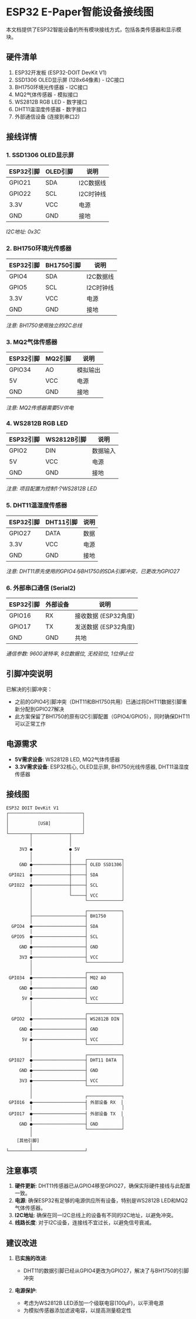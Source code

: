 # ESP32 E-Paper智能设备接线图

本文档提供了ESP32智能设备的所有模块接线方式，包括各类传感器和显示模块。

## 硬件清单

1. ESP32开发板 (ESP32-DOIT DevKit V1)
2. SSD1306 OLED显示屏 (128x64像素) - I2C接口
3. BH1750环境光传感器 - I2C接口
4. MQ2气体传感器 - 模拟接口
5. WS2812B RGB LED - 数字接口
6. DHT11温湿度传感器 - 数字接口
7. 外部通信设备 (连接到串口2)

## 接线详情

### 1. SSD1306 OLED显示屏

| ESP32引脚 | OLED引脚 | 说明 |
|-----------|--------|------|
| GPIO21    | SDA    | I2C数据线 |
| GPIO22    | SCL    | I2C时钟线 |
| 3.3V      | VCC    | 电源 |
| GND       | GND    | 接地 |

*I2C地址: 0x3C*

### 2. BH1750环境光传感器

| ESP32引脚 | BH1750引脚 | 说明 |
|-----------|---------|------|
| GPIO4     | SDA     | I2C数据线 |
| GPIO5     | SCL     | I2C时钟线 |
| 3.3V      | VCC     | 电源 |
| GND       | GND     | 接地 |

*注意: BH1750使用独立的I2C总线*

### 3. MQ2气体传感器

| ESP32引脚 | MQ2引脚 | 说明 |
|-----------|-------|------|
| GPIO34    | AO    | 模拟输出 |
| 5V        | VCC   | 电源 |
| GND       | GND   | 接地 |

*注意: MQ2传感器需要5V供电*

### 4. WS2812B RGB LED

| ESP32引脚 | WS2812B引脚 | 说明 |
|-----------|----------|------|
| GPIO2     | DIN      | 数据输入 |
| 5V        | VCC      | 电源 |
| GND       | GND      | 接地 |

*注意: 项目配置为控制1个WS2812B LED*

### 5. DHT11温湿度传感器

| ESP32引脚 | DHT11引脚 | 说明 |
|-----------|---------|------|
| GPIO27    | DATA    | 数据 |
| 3.3V      | VCC     | 电源 |
| GND       | GND     | 接地 |

*注意: DHT11原先使用的GPIO4与BH1750的SDA引脚冲突，已更改为GPIO27*

### 6. 外部串口通信 (Serial2)

| ESP32引脚 | 外部设备 | 说明 |
|-----------|--------|------|
| GPIO16    | RX     | 接收数据 (ESP32角度) |
| GPIO17    | TX     | 发送数据 (ESP32角度) |
| GND       | GND    | 共地 |

*通信参数: 9600波特率, 8位数据位, 无校验位, 1位停止位*

## 引脚冲突说明

已解决的引脚冲突：
- 之前的GPIO4引脚冲突（DHT11和BH1750共用）已通过将DHT11数据引脚重新分配到GPIO27解决
- 此方案保留了BH1750的原有I2C引脚配置（GPIO4/GPIO5），同时确保DHT11可以正常工作

## 电源需求

- **5V需求设备**: WS2812B LED, MQ2气体传感器
- **3.3V需求设备**: ESP32核心, OLED显示屏, BH1750光线传感器, DHT11温湿度传感器

## 接线图

```
ESP32 DOIT DevKit V1
┌────────────────────────────┐
│                            │
│           [USB]            │
│                            │
└────────┬──────────────┬────┘
         │              │
         │              │
     3V3 ●              ● 5V
         │              │
         │              │     ┌─────────────┐
     GND ●──────────────┼─────┤ OLED SSD1306│
         │              │     │             │
 GPIO21  ●──────────────┼─────┤ SDA         │
         │              │     │             │
 GPIO22  ●──────────────┼─────┤ SCL         │
         │              │     │             │
         │              └─────┤ VCC         │
         │                    └─────────────┘
         │
         │                    ┌─────────────┐
         ├────────────────────┤ BH1750      │
         │                    │             │
  GPIO4  ●────────────────────┤ SDA         │
         │                    │             │
  GPIO5  ●────────────────────┤ SCL         │
         │                    │             │
     GND ●────────────────────┤ GND         │
         │                    │             │
     3V3 ●────────────────────┤ VCC         │
         │                    └─────────────┘
         │
         │                    ┌─────────────┐
 GPIO34  ●────────────────────┤ MQ2 AO      │
         │                    │             │
     GND ●────────────────────┤ GND         │
         │                    │             │
      5V ●────────────────────┤ VCC         │
         │                    └─────────────┘
         │
         │                    ┌─────────────┐
  GPIO2  ●────────────────────┤ WS2812B DIN │
         │                    │             │
     GND ●────────────────────┤ GND         │
         │                    │             │
      5V ●────────────────────┤ VCC         │
         │                    └─────────────┘
         │
         │                    ┌─────────────┐
 GPIO27  ●────────────────────┤ DHT11 DATA  │
         │                    │             │
     GND ●────────────────────┤ GND         │
         │                    │             │
     3V3 ●────────────────────┤ VCC         │
         │                    └─────────────┘
         │
         │                    ┌─────────────┐
 GPIO16  ●────────────────────┤ 外部设备 RX  │
         │                    │             │
 GPIO17  ●────────────────────┤ 外部设备 TX  │
         │                    │             │
     GND ●────────────────────┤ GND         │
         │                    └─────────────┘
         │
    [其他引脚]
         │
└────────┴────────────────────┘
```

## 注意事项

1. **硬件更新**: DHT11传感器已从GPIO4移至GPIO27，确保实际硬件接线与此配置一致。
2. **电源**: 确保ESP32有足够的电源供应所有设备，特别是WS2812B LED和MQ2气体传感器。
3. **I2C地址**: 确保在同一I2C总线上的设备有不同的I2C地址，以避免冲突。
4. **线路长度**: 对于I2C设备，连接线不宜过长，以避免信号衰减。

## 建议改进

1. **已实施的改进**:
   - DHT11的数据引脚已经从GPIO4更改为GPIO27，解决了与BH1750的引脚冲突

2. **电源保护**:
   - 考虑为WS2812B LED添加一个级联电容(100μF)，以平滑电源
   - 为模拟传感器添加滤波电容，以提高测量稳定性
